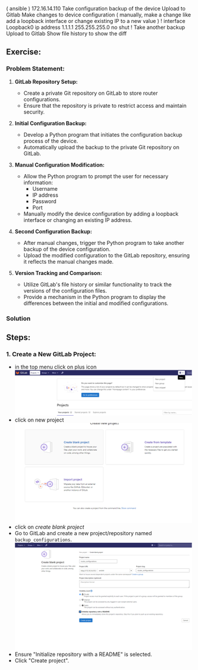 ( ansible )
172.16.14.110
Take configuration backup of the device
Upload to Gitlab
Make changes to device configuration ( manually, make a change like add a loopback interface or change existing IP to a new value )
!
interface Loopback0
 ip address 1.1.1.1 255.255.255.0
 no shut
!
Take another backup
Upload to Gitlab
Show file history to show the diff

##  Exercise:
### Problem Statement:

1. **GitLab Repository Setup:**
   - Create a private Git repository on GitLab to store router configurations.
   - Ensure that the repository is private to restrict access and maintain security.

2. **Initial Configuration Backup:**
   - Develop a Python program that initiates the configuration backup process of the device.
   - Automatically upload the backup to the private Git repository on GitLab.

3. **Manual Configuration Modification:**
   - Allow the Python program to prompt the user for necessary information:
     - Username
     - IP address
     - Password
     - Port
   - Manually modify the device configuration by adding a loopback interface or changing an existing IP address.

4. **Second Configuration Backup:**
   - After manual changes, trigger the Python program to take another backup of the device configuration.
   - Upload the modified configuration to the GitLab repository, ensuring it reflects the manual changes made.

5. **Version Tracking and Comparison:**
   - Utilize GitLab's file history or similar functionality to track the versions of the configuration files.
   - Provide a mechanism in the Python program to display the differences between the initial and modified configurations.


### Solution
## Steps:

### 1. Create a New GitLab Project:
- in the top menu click on plus icon
![alt text](image.png)
- click on new project
![alt text](image-1.png)
- click on *create blank project*
- Go to GitLab and create a new project/repository named `backup_configurations`.
![alt text](image-2.png)
- Ensure "Initialize repository with a README" is selected.
- Click "Create project".
